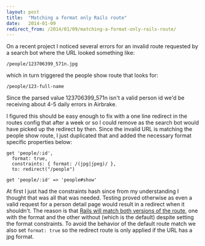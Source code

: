 ```yaml
---
layout: post
title:  "Matching a format only Rails route"
date:   2014-01-09
redirect_from: /2014/01/09/matching-a-format-only-rails-route/
---
```


On a recent project I noticed several errors for an invalid route requested by a search bot where the URL looked something like:

```
/people/123706399_571n.jpg
```

which in turn triggered the people show route that looks for:

```
/people/123-full-name
```

Since the parsed value 123706399_571n isn't a valid person id we'd be receiving about 4-5 daily errors in Airbrake.

I figured this should be easy enough to fix with a one line redirect in the routes config that after a week or so I could remove as the search bot would have picked up the redirect by then. Since the invalid URL is matching the people show route, I just duplicated that and added the necessary format specific properties below:

    get 'people/:id',
      format: true,
      constraints: { format: /(jpg|jpeg)/ },
      to: redirect("/people")

    get 'people/:id' => 'people#show'

At first I just had the constraints hash since from my understanding I thought that was all that was needed. Testing proved otherwise as even a valid request for a person detail page would result in a redirect when it shouldn't. The reason is that [Rails will match both versions of the route](https://github.com/rails/rails/issues/5548#issuecomment-5806078), one with the format and the other without (which is the default) despite setting the format constraints. To avoid the behavior of the default route match we also set `format: true` so the redirect route is only applied if the URL has a jpg format.
